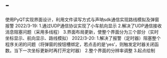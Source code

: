 # -
使用PyQT实现界面设计，利用文件读写方式与声呐sdk通信实现路线模拟及弹窗报警
2022/3-19:
        1.通过UDP通信协议实现了小车航向显示
        2.解决了UDP通信接收消息阻塞问题（采用多线程）
        3.界面布局更新，使整个界面分为三个部分（实时坐标显示、航向显示、路线模拟）
2022/3-20:
        1.解决了报警（定时器）阻塞整个程序关闭的问题（将弹窗的按钮槽绑定，若点击的是‘yes’，则触发定时器关闭函数。当下一次坐标更新时再打开定时器）
        2.整个界面的分辨率调整
        3.起点绘制
